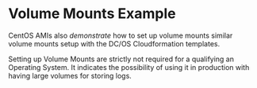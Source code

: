 Volume Mounts Example
=====================

CentOS AMIs also *demonstrate* how to set up volume mounts similar volume mounts setup with the DC/OS Cloudformation templates.

Setting up Volume Mounts are strictly not required for a qualifying an Operating System.  It indicates the possibility of using it in production with having large volumes for storing logs.

